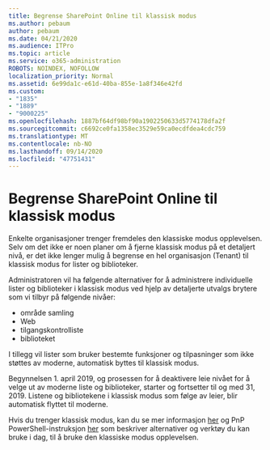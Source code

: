 ```yaml
---
title: Begrense SharePoint Online til klassisk modus
ms.author: pebaum
author: pebaum
ms.date: 04/21/2020
ms.audience: ITPro
ms.topic: article
ms.service: o365-administration
ROBOTS: NOINDEX, NOFOLLOW
localization_priority: Normal
ms.assetid: 6e99da1c-e61d-40ba-855e-1a8f346e42fd
ms.custom:
- "1835"
- "1889"
- "9000225"
ms.openlocfilehash: 1887bf64df98bf90a1902250633d5774178dfa2f
ms.sourcegitcommit: c6692ce0fa1358ec3529e59ca0ecdfdea4cdc759
ms.translationtype: MT
ms.contentlocale: nb-NO
ms.lasthandoff: 09/14/2020
ms.locfileid: "47751431"
---
```

# <a name="restrict-sharepoint-online-to-classic-mode"></a>Begrense SharePoint Online til klassisk modus

Enkelte organisasjoner trenger fremdeles den klassiske modus opplevelsen. Selv om det ikke er noen planer om å fjerne klassisk modus på et detaljert nivå, er det ikke lenger mulig å begrense en hel organisasjon (Tenant) til klassisk modus for lister og biblioteker.

Administratoren vil ha følgende alternativer for å administrere individuelle lister og biblioteker i klassisk modus ved hjelp av detaljerte utvalgs brytere som vi tilbyr på følgende nivåer:

- område samling
- Web
- tilgangskontrolliste
- biblioteket

I tillegg vil lister som bruker bestemte funksjoner og tilpasninger som ikke støttes av moderne, automatisk byttes til klassisk modus.

Begynnelsen 1. april 2019, og prosessen for å deaktivere leie nivået for å velge ut av moderne liste og biblioteker, starter og fortsetter til og med 31, 2019.  Listene og bibliotekene i klassisk modus som følge av leier, blir automatisk flyttet til moderne.

Hvis du trenger klassisk modus, kan du se mer informasjon [her](https://techcommunity.microsoft.com/t5/Microsoft-SharePoint-Blog/Delivering-SharePoint-modern-experiences/ba-p/315023) og PnP PowerShell-instruksjon [her](https://docs.microsoft.com/sharepoint/dev/transform/modernize-userinterface-lists-and-libraries-optout) som beskriver alternativer og verktøy du kan bruke i dag, til å bruke den klassiske modus opplevelsen.
